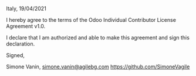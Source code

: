 Italy, 19/04/2021

I hereby agree to the terms of the Odoo Individual Contributor License
Agreement v1.0.

I declare that I am authorized and able to make this agreement and sign this
declaration.

Signed,

Simone Vanin, simone.vanin@agilebg.com https://github.com/SimoneVagile
